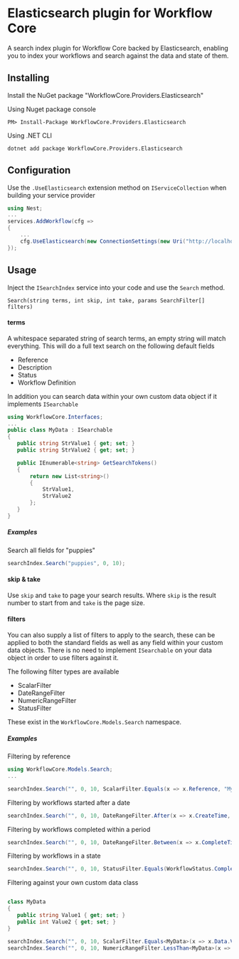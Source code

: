 ﻿# Elasticsearch plugin for Workflow Core

A search index plugin for Workflow Core backed by Elasticsearch, enabling you to index your workflows and search against the data and state of them.

## Installing

Install the NuGet package "WorkflowCore.Providers.Elasticsearch"

Using Nuget package console
```
PM> Install-Package WorkflowCore.Providers.Elasticsearch
```

Using .NET CLI
```
dotnet add package WorkflowCore.Providers.Elasticsearch
```


## Configuration

Use the `.UseElasticsearch` extension method on `IServiceCollection` when building your service provider

```C#
using Nest;
...
services.AddWorkflow(cfg =>
{
	...
	cfg.UseElasticsearch(new ConnectionSettings(new Uri("http://localhost:9200")), "index_name");
});
```

## Usage

Inject the `ISearchIndex` service into your code and use the `Search` method.

```
Search(string terms, int skip, int take, params SearchFilter[] filters)
```

#### terms

A whitespace separated string of search terms, an empty string will match everything.
This will do a full text search on the following default fields
 * Reference
 * Description
 * Status
 * Workflow Definition

 In addition you can search data within your own custom data object if it implements `ISearchable`

 ```c#
 using WorkflowCore.Interfaces;
 ...
 public class MyData : ISearchable
{
    public string StrValue1 { get; set; }
    public string StrValue2 { get; set; }

    public IEnumerable<string> GetSearchTokens()
    {
        return new List<string>()
        {
            StrValue1,
            StrValue2
        };    
    }
}
 ```

 ##### Examples

 Search all fields for "puppies"
 ```c#
 searchIndex.Search("puppies", 0, 10);
 ```

#### skip & take

Use `skip` and `take` to page your search results.  Where `skip` is the result number to start from and `take` is the page size.

#### filters

You can also supply a list of filters to apply to the search, these can be applied to both the standard fields as well as any field within your custom data objects.
There is no need to implement `ISearchable` on your data object in order to use filters against it.

The following filter types are available
 * ScalarFilter
 * DateRangeFilter
 * NumericRangeFilter
 * StatusFilter

 These exist in the `WorkflowCore.Models.Search` namespace.

 ##### Examples

 Filtering by reference
 ```c#
 using WorkflowCore.Models.Search;
 ...

 searchIndex.Search("", 0, 10, ScalarFilter.Equals(x => x.Reference, "My Reference"));
 ```

 Filtering by workflows started after a date
 ```c#
 searchIndex.Search("", 0, 10, DateRangeFilter.After(x => x.CreateTime, startDate));
 ```

 Filtering by workflows completed within a period
 ```c#
 searchIndex.Search("", 0, 10, DateRangeFilter.Between(x => x.CompleteTime, startDate, endDate));
 ```

 Filtering by workflows in a state
 ```c#
 searchIndex.Search("", 0, 10, StatusFilter.Equals(WorkflowStatus.Complete));
 ```

 Filtering against your own custom data class
 ```c#

 class MyData
 {
	public string Value1 { get; set; }
	public int Value2 { get; set; }
 }

 searchIndex.Search("", 0, 10, ScalarFilter.Equals<MyData>(x => x.Data.Value1, "blue moon"));
 searchIndex.Search("", 0, 10, NumericRangeFilter.LessThan<MyData>(x => x.Data.Value2, 5))
 ```
